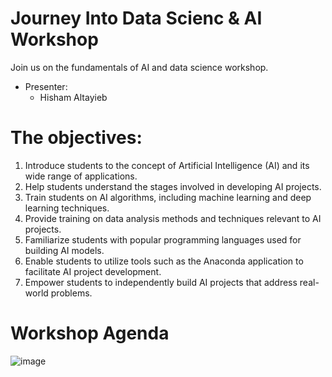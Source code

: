 # Journey Into Data Scienc & AI Workshop
Join us on the fundamentals of AI and data science workshop.
- Presenter:
   * Hisham Altayieb

# The objectives:

1. Introduce students to the concept of Artificial Intelligence (AI) and its wide range of applications.
2. Help students understand the stages involved in developing AI projects.
3. Train students on AI algorithms, including machine learning and deep learning techniques.
4. Provide training on data analysis methods and techniques relevant to AI projects.
5. Familiarize students with popular programming languages used for building AI models.
6. Enable students to utilize tools such as the Anaconda application to facilitate AI project development.
7. Empower students to independently build AI projects that address real-world problems.

# Workshop Agenda
![image](https://github.com/AiClub-UJ/Workshop-Ai-Data/assets/146866270/0968c114-9bf0-44c1-a242-111161f122bf)

